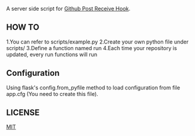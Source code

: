 
A server side script for [Github Post Receive Hook](https://help.github.com/articles/post-receive-hooks).

## HOW TO

1.You can refer to scripts/example.py
2.Create your own python file under scripts/
3.Define a function named run
4.Each time your repository is updated, every run functions will run

## Configuration 

Using flask's config.from\_pyfile method to load configuration from file app.cfg (You need to create this file).

## LICENSE

[MIT](http://opensource.org/licenses/MIT)
